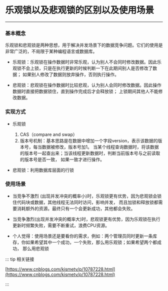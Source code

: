 # 乐观锁以及悲观锁的区别以及使用场景
---

### 基本概念

乐观锁和悲观锁是两种思想，用于解决并发场景下的数据竞争问题。它们的使用是非常广泛的，不局限于某种编程语言或数据库。

* 乐观锁：乐观锁在操作数据时非常乐观，认为别人不会同时修改数据。因此乐观锁不会上锁，只是在执行更新的时候判断一下在此期间别人是否修改了数据；
如果别人修改了数据则放弃操作，否则执行操作。

* 悲观锁：悲观锁在操作数据时比较悲观，认为别人会同时修改数据。因此操作数据时直接把数据锁住，直到操作完成后才会释放锁；
上锁期间其他人不能修改数据。

### 实现方式

* 乐观锁
  1. CAS（compare and swap）
  2. 版本号机制：基本思路是在数据中增加一个字段version，表示该数据的版本号，每当数据被修改，版本号加1。
  当某个线程查询数据时，将该数据的版本号一起查出来；当该线程更新数据时，判断当前版本号与之前读取的版本号是否一致，
  如果一致才进行操作。
  
* 悲观锁：利用数据库层面的行锁

### 使用场景

* 当竞争不激烈 (出现并发冲突的概率小)时，乐观锁更有优势，因为悲观锁会锁住代码块或数据，其他线程无法同时访问，影响并发，
而且加锁和释放锁都需要消耗额外的资源。最终只有一个会更新成功，其他都会失败。

* 当竞争激烈(出现并发冲突的概率大)时，悲观锁更有优势，因为乐观锁在执行更新时频繁失败，需要不断重试，浪费CPU资源。

* 个人觉得：使用场景还是要看你的需求，例如：两个管理员同时更新一条库存，你如果希望其中一个成功，一个失败，那么用乐观锁；如果希望两个都成功，
那么用悲观锁

::: tip 相关链接

[https://www.cnblogs.com/kismetv/p/10787228.html](https://www.cnblogs.com/kismetv/p/10787228.html)

:::